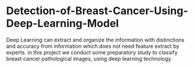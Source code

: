 # Detection-of-Breast-Cancer-Using-Deep-Learning-Model
Deep Learning can extract and organize the information with distinctions and accuracy from information which does not need feature extract by experts. in this project we conduct some preparatory study to classify breast cancer pathological images, using deep learning technology.

